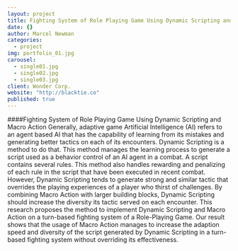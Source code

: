 ```yaml
---
layout: project
title: Fighting System of Role Playing Game Using Dynamic Scripting and Macro Action
date: {}
author: Marcel Newman
categories: 
  - project
img: portfolio_01.jpg
carousel: 
  - single01.jpg
  - single02.jpg
  - single03.jpg
client: Wonder Corp.
website: "http://blacktie.co"
published: true
---
```


####Fighting System of Role Playing Game Using Dynamic Scripting and Macro Action
Generally, adaptive game Artificial Intelligence (AI) refers to an agent based AI that has the capability of learning from its mistakes and generating better tactics on each of its encounters. Dynamic Scripting is a method to do that. This method manages the learning process to generate a script used as a behavior control of an AI agent in a combat. A script contains several rules. This method also handles rewarding and penalizing of each rule in the script that have been executed in recent combat. However, Dynamic Scripting tends to generate strong and similar tactic that overrides the playing experiences of a player who thirst of challenges. By combining Macro Action with larger building blocks, Dynamic Scripting should increase the diversity its tactic served on each encounter. This research proposes the method to implement Dynamic Scripting and Macro Action on a turn-based fighting system of a Role-Playing Game. Our result shows that the usage of Macro Action manages to increase the adaption speed and diversity of the script generated by Dynamic Scripting in a turn-based fighting system without overriding its effectiveness.